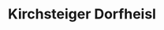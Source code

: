 ---
title: "Kirchsteiger Dorfheisl"
url: /grosskarolinenfeld/kirchsteiger-dorfheisl/
shop: Hofladen
---